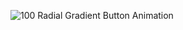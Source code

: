 ![100  Radial Gradient Button Animation](https://github.com/mrgsdev/DesignCode/assets/157994617/9182030f-5953-4e6a-bffe-fc810388310a)

